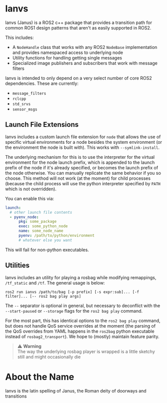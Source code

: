 # Ianvs

Ianvs (Janus) is a ROS2 c++ package that provides a transition path for common ROS1 design patterns that aren't as easily supported in ROS2.

This includes:
- A `NodeHandle` class that works with any ROS2 `NodeBase` implementation and provides namespaced access to underlying node
- Utility functions for handling getting single messages
- Specialized image publishers and subscribers that work with message filters

Ianvs is intended to only depend on a very select number of core ROS2 dependencies. These are currently:
- `message_filters`
- `rclcpp`
- `std_srvs`
- `sensor_msgs`

## Launch File Extensions

Ianvs includes a custom launch file extension for `node` that allows the use of specific virtual environments
for a node besides the system environment (or the environment the node is built with). This works with `--symlink-install`.

The underlying mechanism for this is to use the interpreter for the virtual environment for the node launch prefix, which is appended
to the launch prefix of the node if it's already specified, or becomes the launch prefix of the node otherwise.
You can manually replicate the same behavior if you so choose.
This method will not work (at the moment) for child processes (because the child process will use the python interpreter specified by `PATH` which is not overridden).

You can enable this via:
```yaml
launch:
  # other launch file contents
  - pyenv_node:
      pkg: some_package
      exec: some_python_node
      name: some_node_name
      pyenv: /path/to/python/environment
      # whatever else you want
```
This will fail for non-python executables.

## Utilities

Ianvs includes an utility for playing a rosbag while modifying remappings, `/tf_static` and `/tf`.
The general usage is below:
```
ros2 run ianvs /path/to/bag [-p prefix] [-s expr:sub]... [-f filter]... [-- ros2 bag play args]
```
The `--` separator is optional in general, but necessary to deconflict with the `--start-paused` or `--storage` flags for the `ros2 bag play` command.

For the most part, this has identical options to the `ros2 bag play` command, but does not handle QoS service overrides at the moment (the parsing of the QoS overrides from YAML happens in the `ros2bag` python executable instead of `rosbag2_transport`). We hope to (mostly) maintain feature parity.

> :warning: **Warning** </br>
> The way the underlying rosbag player is wrapped is a little sketchy still and might occasionally die

# About the Name

Ianvs is the latin spelling of Janus, the Roman deity of doorways and transitions
